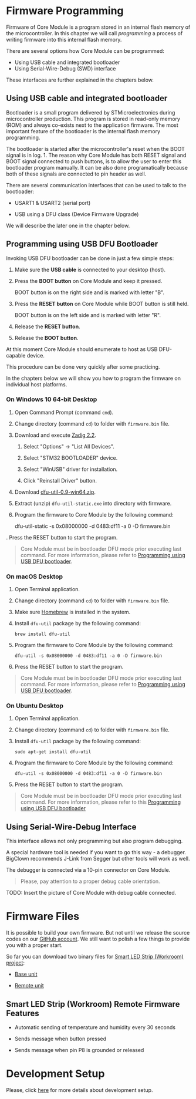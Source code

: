 

# Firmware Programming


<!-- toc -->

Firmware of Core Module is a program stored in an internal flash memory of the microcontroller.
In this chapter we will call *programming* a process of writing firmware into this internal flash memory.

There are several options how Core Module can be programmed:

* Using USB cable and integrated bootloader
* Using Serial-Wire-Debug (SWD) interface

These interfaces are further explained in the chapters below.


## Using USB cable and integrated bootloader


Bootloader is a small program delivered by STMicroelectronics during microcontroller production.
This program is stored in read-only memory (ROM) and always co-exists next to the application firmware.
The most important feature of the bootloader is the internal flash memory programming.

The bootloader is started after the microcontroller's reset when the BOOT signal is in log. 1.
The reason why Core Module has both RESET signal and BOOT signal connected to push buttons, is to allow the user to enter this bootloader program manually.
It can be also done programatically because both of these signals are connected to pin header as well.

There are several communication interfaces that can be used to talk to the bootloader:

* USART1 & USART2 (serial port)

* USB using a DFU class (Device Firmware Upgrade)

We will describe the later one in the chapter below.


## Programming using USB DFU Bootloader


Invoking USB DFU bootloader can be done in just a few simple steps:

1. Make sure the **USB cable** is connected to your desktop (host).

2. Press the **BOOT button** on Core Module and keep it pressed.

   BOOT button is on the right side and is marked with letter "B".

3. Press the **RESET button** on Core Module while BOOT button is still held.

   BOOT button is on the left side and is marked with letter "R".

4. Release the **RESET button**.

5. Release the **BOOT button**.

At this moment Core Module should enumerate to host as USB DFU-capable device.

This procedure can be done very quickly after some practicing.

In the chapters below we will show you how to program the firmware on individual host platforms.


### On Windows 10 64-bit Desktop


1. Open Command Prompt (command `cmd`).

2. Change directory (command `cd`) to folder with `firmware.bin` file.

3. Download and execute [Zadig 2.2](http://zadig.akeo.ie/downloads/zadig_2.2.exe).

   1. Select "Options" -> "List All Devices".

   2. Select "STM32 BOOTLOADER" device.

   3. Select "WinUSB" driver for installation.

   4. Click "Reinstall Driver" button.

4. Download [dfu-util-0.9-win64.zip](http://dfu-util.sourceforge.net/releases/dfu-util-0.9-win64.zip).

5. Extract (unzip) `dfu-util-static.exe` into directory with firmware.

6. Program the firmware to Core Module by the following command:

    dfu-util-static -s 0x08000000 -d 0483:df11 -a 0 -D firmware.bin

. Press the RESET button to start the program.

> Core Module must be in bootloader DFU mode prior executing last command.
> For more information, please refer to [Programming using USB DFU bootloader](#programming-using-usb-dfu-bootloader).


### On macOS Desktop


1. Open Terminal application.

2. Change directory (command `cd`) to folder with `firmware.bin` file.

3. Make sure [Homebrew](http://brew.sh) is installed in the system.

4. Install `dfu-util` package by the following command:

   `brew install dfu-util`

5. Program the firmware to Core Module by the following command:

   `dfu-util -s 0x08000000 -d 0483:df11 -a 0 -D firmware.bin`

6. Press the RESET button to start the program.

> Core Module must be in bootloader DFU mode prior executing last command.
> For more information, please refer to [Programming using USB DFU bootloader](#programming-using-usb-dfu-bootloader).


### On Ubuntu Desktop


1. Open Terminal application.

2. Change directory (command `cd`) to folder with `firmware.bin` file.

3. Install `dfu-util` package by the following command:

   `sudo apt-get install dfu-util`

4. Program the firmware to Core Module by the following command:

   `dfu-util -s 0x08000000 -d 0483:df11 -a 0 -D firmware.bin`

5. Press the RESET button to start the program.

> Core Module must be in bootloader DFU mode prior executing last command.
> For more information, please refer to this [Programming using USB DFU bootloader](#programming-using-usb-dfu-bootloader)


## Using Serial-Wire-Debug Interface


This interface allows not only programming but also program debugging.

A special hardware tool is needed if you want to go this way - a debugger.
BigClown recommends J-Link from Segger but other tools will work as well.

The debugger is connected via a 10-pin connector on Core Module.

> Please, pay attention to a proper debug cable orientation.

TODO: Insert the picture of Core Module with debug cable connected.


# Firmware Files

It is possible to build your own firmware.
But not until we release the source codes on our [GitHub account](https://github.com/bigclownlabs).
We still want to polish a few things to provide you with a proper start.

So far you can download two binary files for [Smart LED Strip (Workroom) project](smart-led-strip.md):

* [Base unit](https://drive.google.com/open?id=0B5pXL_JAACMvM284WW9sSFNCWkE)

* [Remote unit](https://drive.google.com/open?id=0B5pXL_JAACMvVkNRT2dPd1VJRlE)


## Smart LED Strip (Workroom) Remote Firmware Features

* Automatic sending of temperature and humidity every 30 seconds

* Sends message when button pressed

* Sends message when pin P8 is grounded or released


# Development Setup


Please, click [here](core-module-setup.md) for more details about development setup.
